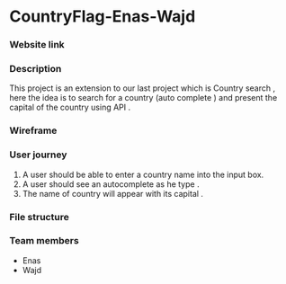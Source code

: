 # CountryFlag-Enas-Wajd

### Website link 

### Description 
This project is an extension to our last project which is Country search , here the idea is to search for a country (auto complete ) and present the capital of the country using API . 

### Wireframe 

### User journey 

1. A user should be able to enter a country name into the input box.
2. A user should see an autocomplete as he type .
3. The name of country will appear with its capital .

### File structure 

### Team members 
- Enas 
- Wajd
